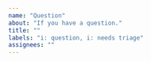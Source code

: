 ```yaml
---
name: "Question"
about: "If you have a question."
title: ""
labels: "i: question, i: needs triage"
assignees: ""
---
```


